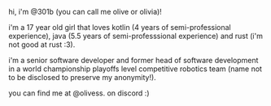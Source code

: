 hi, i'm @301b (you can call me olive or olivia)!

i'm a 17 year old girl that loves kotlin (4 years of semi-professional experience), java (5.5 years of semi-professsional experience) and rust (i'm not good at rust :3).

i'm a senior software developer and former head of software development in a world championship playoffs level competitive robotics team (name not to be disclosed to preserve my anonymity!).

you can find me at @olivess. on discord :)
